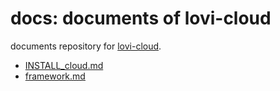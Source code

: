 # docs: documents of lovi-cloud

documents repository for [lovi-cloud](https://github.com/lovi-cloud).

- [INSTALL_cloud.md](./INSTALL_cloud.md)
- [framework.md](./framework.md)